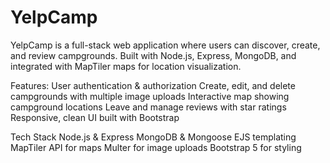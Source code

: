 # YelpCamp
YelpCamp is a full-stack web application where users can discover, create, and review campgrounds. Built with Node.js, Express, MongoDB, and integrated with MapTiler maps for location visualization.

Features:
  User authentication & authorization
  Create, edit, and delete campgrounds with multiple image uploads
  Interactive map showing campground locations
  Leave and manage reviews with star ratings
  Responsive, clean UI built with Bootstrap

Tech Stack
  Node.js & Express
  MongoDB & Mongoose
  EJS templating
  MapTiler API for maps
  Multer for image uploads
  Bootstrap 5 for styling
